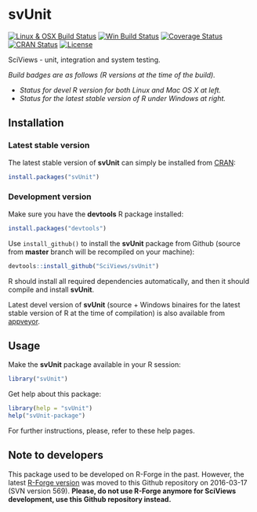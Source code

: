# svUnit

[![Linux & OSX Build Status](https://travis-ci.org/SciViews/svUnit.svg )](https://travis-ci.org/SciViews/svUnit)
[![Win Build Status](https://ci.appveyor.com/api/projects/status/github/SciViews/svUnit?branch=master&svg=true)](http://ci.appveyor.com/project/phgrosjean/svUnit)
[![Coverage Status](https://img.shields.io/codecov/c/github/SciViews/svUnit/master.svg)
](https://codecov.io/github/SciViews/svUnit?branch=master)
[![CRAN Status](http://www.r-pkg.org/badges/version/svUnit)](http://cran.r-project.org/package=svUnit)
[![License](https://img.shields.io/badge/license-GPL-blue.svg)](http://www.gnu.org/licenses/gpl-2.0.html)

SciViews - unit, integration and system testing.

_Build badges are as follows (R versions at the time of the build)._
- _Status for devel R version for both Linux and Mac OS X at left._
- _Status for the latest stable version of R under Windows at right._ 


## Installation

### Latest stable version

The latest stable version of **svUnit** can simply be installed from [CRAN](http://cran.r-project.org):

```r
install.packages("svUnit")
```


### Development version

Make sure you have the **devtools** R package installed:

```r
install.packages("devtools")
```

Use `install_github()` to install the **svUnit** package from Github (source from **master** branch will be recompiled on your machine):

```r
devtools::install_github("SciViews/svUnit")
```

R should install all required dependencies automatically, and then it should compile and install **svUnit**.

Latest devel version of **svUnit** (source + Windows binaires for the latest stable version of R at the time of compilation) is also available from [appveyor](https://ci.appveyor.com/project/phgrosjean/svUnit/build/artifacts).


## Usage

Make the **svUnit** package available in your R session:

```r
library("svUnit")
```

Get help about this package:

```r
library(help = "svUnit")
help("svUnit-package")
```

For further instructions, please, refer to these help pages.


## Note to developers

This package used to be developed on R-Forge in the past. However, the latest [R-Forge version](https://r-forge.r-project.org/projects/sciviews/) was moved to this Github repository on 2016-03-17 (SVN version 569). **Please, do not use R-Forge anymore for SciViews development, use this Github repository instead.**
